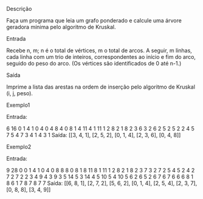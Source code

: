 Descrição

Faça um programa que leia um grafo ponderado e calcule uma árvore geradora mínima pelo algoritmo de Kruskal.



Entrada

Recebe n, m; n é o total de vértices, m o total de arcos.
A seguir, m linhas, cada linha com um trio de inteiros, correspondentes ao início e fim do arco, seguido do peso do arco.
(Os vértices são identificados de 0 até n-1.)



Saída

Imprime a lista das arestas na ordem de inserção pelo algoritmo de Kruskal (i, j, peso).

Exemplo1

Entrada:

6 16
0 1 4
1 0 4
0 4 8
4 0 8
1 4 11
4 1 11
1 2 8
2 1 8
2 3 6
3 2 6
2 5 2
5 2 2
4 5 7
5 4 7
3 4 1
4 3 1
Saída: 
[[3, 4, 1], [2, 5, 2], [0, 1, 4], [2, 3, 6], [0, 4, 8]]

Exemplo2

Entrada:

9 28 0
0 1 4
1 0 4
0 8 8
8 0 8
1 8 11
8 1 11
1 2 8
2 1 8
2 3 7
3 2 7
2 5 4
5 2 4
2 7 2
7 2 2
3 4 9
4 3 9
3 5 14
5 3 14
4 5 10
5 4 10
5 6 2
6 5 2
6 7 6
7 6 6
6 8 1
8 6 1
7 8 7
8 7 7
Saída: 
[[6, 8, 1], [2, 7, 2], [5, 6, 2], [0, 1, 4], [2, 5, 4], [2, 3, 7], [0, 8, 8], [3, 4, 9]]